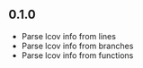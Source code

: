 ## 0.1.0

- Parse lcov info from lines
- Parse lcov info from branches
- Parse lcov info from functions
